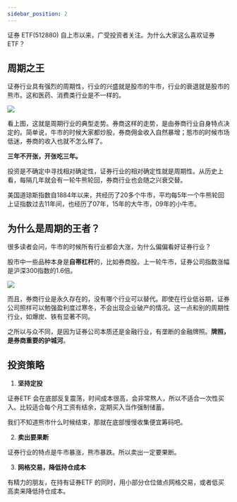 ```yaml
---
sidebar_position: 2
---
```


证券 ETF(512880) 自上市以来，广受投资者关注。为什么大家这么喜欢证券ETF？

## 周期之王

证券行业具有强烈的周期性，行业的兴盛就是股市的牛市，行业的衰退就是股市的熊市。这和医药、消费类行业是不一样的。

![](https://img.arctee.cn/picgo/202203141134448.png)

看上图，这就是周期行业的典型走势。券商这样的走势，是由券商行业自身特点决定的。简单说，牛市的时候大家都炒股，券商佣金收入自然暴增；態市的时候市场低迷，券商的收入也就不怎么样了。

**三年不开张，开张吃三年。**

投资是不确定中寻找相对确定性，证券行业的相对确定性就是周期性。从历史上看，每隔几年就会有一轮牛熊轮回，券商行业也会随之兴衰交替。

美国道琼斯指数自1884年以来，共经历了20多个牛市，平均每5年一个牛熊轮回
上证指数过去11年间，也经历了07年，15年的大牛市，09年的小牛市。

## 为什么是周期的王者？

很多读者会问，牛市的时候所有行业都会大涨，为什么偏偏看好证券行业？

股市中一些品种本身是**自帯杠杆**的，比如券商股。上一轮牛市，证券公司指数涨幅是沪深300指数的1.6倍。

![](https://img.arctee.cn/picgo/202203141138268.png)

而且，券商行业是永久存在的，没有哪个行业可以替代。即使在行业低谷期，证券公司照样可以勉强盈利度过寒冬，不会出现企业破产的情况。这一点和别的周期性行业，如爆炭、铁有显著不同。

之所以与众不同，是因为证券公司本质还是金融行业，有垄断的金融牌照。**牌照，是券商重要的护城河**。

## 投资策略

1. **坚持定投**

证券ETF 会在底部反复震荡，时间成本很高，会非常熬人，所以不适合一次性买
入。比较适合每个月工资有结余，定期买入当作强制储蓄。

我们不知道熊市什么时候结束，那就在底部慢慢收集便宜筹码吧。

2. **卖出要果断**

证券行业的特点是牛市暴涨，熊市暴跌。所以卖出一定要果断。

3. **网格交易，降低持仓成本**

有精力的朋友，在持有证券ETF 的同时，用小部分仓位做点网格交易，或者低买高卖来降低持仓成本。





